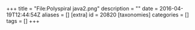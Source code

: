 +++
title = "File:Polyspiral java2.png"
description = ""
date = 2016-04-19T12:44:54Z
aliases = []
[extra]
id = 20820
[taxonomies]
categories = []
tags = []
+++



